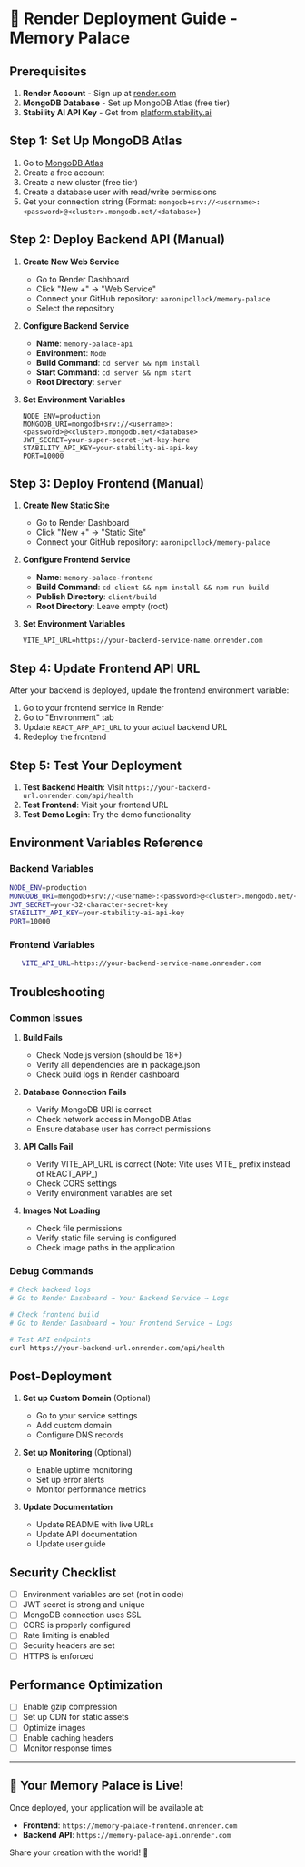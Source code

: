 # 🚀 Render Deployment Guide - Memory Palace

## Prerequisites

1. **Render Account** - Sign up at [render.com](https://render.com)
2. **MongoDB Database** - Set up MongoDB Atlas (free tier)
3. **Stability AI API Key** - Get from [platform.stability.ai](https://platform.stability.ai)

## Step 1: Set Up MongoDB Atlas

1. Go to [MongoDB Atlas](https://www.mongodb.com/atlas)
2. Create a free account
3. Create a new cluster (free tier)
4. Create a database user with read/write permissions
5. Get your connection string (Format: `mongodb+srv://<username>:<password>@<cluster>.mongodb.net/<database>`)

## Step 2: Deploy Backend API (Manual)

1. **Create New Web Service**
   - Go to Render Dashboard
   - Click "New +" → "Web Service"
   - Connect your GitHub repository: `aaronipollock/memory-palace`
   - Select the repository

2. **Configure Backend Service**
   - **Name**: `memory-palace-api`
   - **Environment**: `Node`
   - **Build Command**: `cd server && npm install`
   - **Start Command**: `cd server && npm start`
   - **Root Directory**: `server`

3. **Set Environment Variables**
   ```
   NODE_ENV=production
   MONGODB_URI=mongodb+srv://<username>:<password>@<cluster>.mongodb.net/<database>
   JWT_SECRET=your-super-secret-jwt-key-here
   STABILITY_API_KEY=your-stability-ai-api-key
   PORT=10000
   ```

## Step 3: Deploy Frontend (Manual)

1. **Create New Static Site**
   - Go to Render Dashboard
   - Click "New +" → "Static Site"
   - Connect your GitHub repository: `aaronipollock/memory-palace`

2. **Configure Frontend Service**
   - **Name**: `memory-palace-frontend`
   - **Build Command**: `cd client && npm install && npm run build`
   - **Publish Directory**: `client/build`
   - **Root Directory**: Leave empty (root)

3. **Set Environment Variables**
   ```
   VITE_API_URL=https://your-backend-service-name.onrender.com
   ```

## Step 4: Update Frontend API URL

After your backend is deployed, update the frontend environment variable:

1. Go to your frontend service in Render
2. Go to "Environment" tab
3. Update `REACT_APP_API_URL` to your actual backend URL
4. Redeploy the frontend

## Step 5: Test Your Deployment

1. **Test Backend Health**: Visit `https://your-backend-url.onrender.com/api/health`
2. **Test Frontend**: Visit your frontend URL
3. **Test Demo Login**: Try the demo functionality

## Environment Variables Reference

### Backend Variables
```bash
NODE_ENV=production
MONGODB_URI=mongodb+srv://<username>:<password>@<cluster>.mongodb.net/<database>
JWT_SECRET=your-32-character-secret-key
STABILITY_API_KEY=your-stability-ai-api-key
PORT=10000
```

### Frontend Variables
```bash
   VITE_API_URL=https://your-backend-service-name.onrender.com
```

## Troubleshooting

### Common Issues

1. **Build Fails**
   - Check Node.js version (should be 18+)
   - Verify all dependencies are in package.json
   - Check build logs in Render dashboard

2. **Database Connection Fails**
   - Verify MongoDB URI is correct
   - Check network access in MongoDB Atlas
   - Ensure database user has correct permissions

3. **API Calls Fail**
   - Verify VITE_API_URL is correct (Note: Vite uses VITE_ prefix instead of REACT_APP_)
   - Check CORS settings
   - Verify environment variables are set

4. **Images Not Loading**
   - Check file permissions
   - Verify static file serving is configured
   - Check image paths in the application

### Debug Commands

```bash
# Check backend logs
# Go to Render Dashboard → Your Backend Service → Logs

# Check frontend build
# Go to Render Dashboard → Your Frontend Service → Logs

# Test API endpoints
curl https://your-backend-url.onrender.com/api/health
```

## Post-Deployment

1. **Set up Custom Domain** (Optional)
   - Go to your service settings
   - Add custom domain
   - Configure DNS records

2. **Set up Monitoring** (Optional)
   - Enable uptime monitoring
   - Set up error alerts
   - Monitor performance metrics

3. **Update Documentation**
   - Update README with live URLs
   - Update API documentation
   - Update user guide

## Security Checklist

- [ ] Environment variables are set (not in code)
- [ ] JWT secret is strong and unique
- [ ] MongoDB connection uses SSL
- [ ] CORS is properly configured
- [ ] Rate limiting is enabled
- [ ] Security headers are set
- [ ] HTTPS is enforced

## Performance Optimization

- [ ] Enable gzip compression
- [ ] Set up CDN for static assets
- [ ] Optimize images
- [ ] Enable caching headers
- [ ] Monitor response times

---

## 🎉 Your Memory Palace is Live!

Once deployed, your application will be available at:
- **Frontend**: `https://memory-palace-frontend.onrender.com`
- **Backend API**: `https://memory-palace-api.onrender.com`

Share your creation with the world! 🌟
